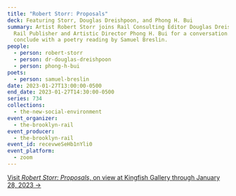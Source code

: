 ```yaml
---
title: "Robert Storr: Proposals"
deck: Featuring Storr, Douglas Dreishpoon, and Phong H. Bui
summary: Artist Robert Storr joins Rail Consulting Editor Douglas Dreishpoon and
  Rail Publisher and Artistic Director Phong H. Bui for a conversation. We
  conclude with a poetry reading by Samuel Breslin.
people:
  - person: robert-storr
  - person: dr-douglas-dreishpoon
  - person: phong-h-bui
poets:
  - person: samuel-breslin
date: 2023-01-27T13:00:00-0500
end_date: 2023-01-27T14:30:00-0500
series: 734
collections:
  - the-new-social-environment
event_organizer:
  - the-brooklyn-rail
event_producer:
  - the-brooklyn-rail
event_id: recevweSeHb1nYli0
event_platform:
  - zoom
---
```

[V﻿isit *Robert Storr: Proposals*, on view at Kingfish Gallery through January 28, 2023 →](https://www.kingfishgallery.com/storr)